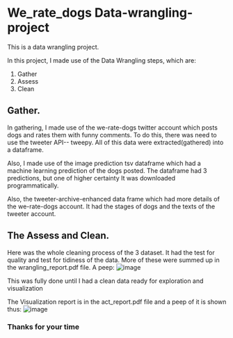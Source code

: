 # We_rate_dogs Data-wrangling-project

This is a data wrangling project.

In this project, I made use of the Data Wrangling steps, which are:
1. Gather
2. Assess
3. Clean

## Gather.

In gathering, I made use of the we-rate-dogs twitter account which posts dogs and rates them with funny comments. To do this, there was need to use the tweeter API-- tweepy.
All of this data were extracted(gathered) into a dataframe.

Also, I made use of the image prediction tsv dataframe which had a machine learning prediction of the dogs posted. The dataframe had 3 predictions, but one of higher certainty
It was downloaded programmatically.

Also, the tweeter-archive-enhanced data frame which had more details of the we-rate-dogs account. It had the stages of dogs and the texts of the tweeter account.

## The Assess and Clean.

Here was the whole cleaning process of the 3 dataset. It had the test for quality and test for tidiness of the data. More of these were summed up in the wrangling_report.pdf file.
A peep:
![image](https://user-images.githubusercontent.com/68794860/175949848-884a4756-4058-4ae0-81f3-adbdaf5e6870.png)

This was fully done until I had a clean data ready for exploration and visualization


The Visualization report is in the act_report.pdf file and a peep of it is shown thus:
![image](https://user-images.githubusercontent.com/68794860/175950320-7ccf16a5-1118-4c66-a47e-8618eb0c3d05.png)


### Thanks for your time
